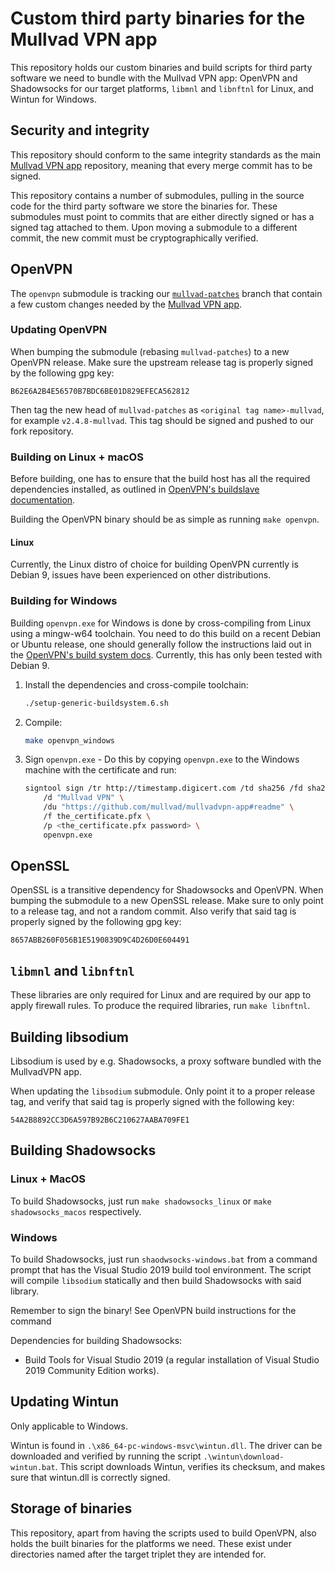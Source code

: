 # Custom third party binaries for the Mullvad VPN app

This repository holds our custom binaries and build scripts for third party software we need to
bundle with the Mullvad VPN app: OpenVPN and Shadowsocks for our target platforms, `libmnl` and
`libnftnl` for Linux, and Wintun for Windows.


## Security and integrity

This repository should conform to the same integrity standards as the main
[Mullvad VPN app] repository, meaning that every merge commit has to be signed.

This repository contains a number of submodules, pulling in the source code for the third party
software we store the binaries for. These submodules must point to commits that are either
directly signed or has a signed tag attached to them. Upon moving a submodule to a different
commit, the new commit must be cryptographically verified.


## OpenVPN

The `openvpn` submodule is tracking our [`mullvad-patches`] branch that contain a few custom
changes needed by the [Mullvad VPN app].

### Updating OpenVPN

When bumping the submodule (rebasing `mullvad-patches`) to a new OpenVPN release. Make sure
the upstream release tag is properly signed by the following gpg key:

```
B62E6A2B4E56570B7BDC6BE01D829EFECA562812
```

Then tag the new head of `mullvad-patches` as `<original tag name>-mullvad`, for example
`v2.4.8-mullvad`. This tag should be signed and pushed to our fork repository.

### Building on Linux + macOS

Before building, one has to ensure that the build host has all the required
dependencies installed, as outlined in [OpenVPN's buildslave documentation].

Building the OpenVPN binary should be as simple as running `make openvpn`.

#### Linux

Currently, the Linux distro of choice for building OpenVPN currently is Debian
9, issues have been experienced on other distributions.

### Building for Windows

Building `openvpn.exe` for Windows is done by cross-compiling from Linux using
a mingw-w64 toolchain. You need to do this build on a recent Debian or Ubuntu
release, one should generally follow the instructions laid out in the
[OpenVPN's build system docs]. Currently, this has only been tested with Debian 9.


1. Install the dependencies and cross-compile toolchain:
   ```bash
   ./setup-generic-buildsystem.6.sh
   ```

1. Compile:
   ```bash
   make openvpn_windows
   ```

1. Sign `openvpn.exe` - Do this by copying `openvpn.exe` to the Windows machine with
   the certificate and run:
   ```bash
   signtool sign /tr http://timestamp.digicert.com /td sha256 /fd sha256 \
       /d "Mullvad VPN" \
       /du "https://github.com/mullvad/mullvadvpn-app#readme" \
       /f the_certificate.pfx \
       /p <the_certificate.pfx password> \
       openvpn.exe
   ```



## OpenSSL
OpenSSL is a transitive dependency for Shadowsocks and OpenVPN.
When bumping the submodule to a new OpenSSL release. Make sure to only point to a release tag,
and not a random commit. Also verify that said tag is properly signed by the following gpg key:

```
8657ABB260F056B1E5190839D9C4D26D0E604491
```

## `libmnl` and `libnftnl`

These libraries are only required for Linux and are required by our app to
apply firewall rules. To produce the required libraries, run `make libnftnl`.



## Building libsodium

Libsodium is used by e.g. Shadowsocks, a proxy software bundled with the MullvadVPN app.

When updating the `libsodium` submodule. Only point it to a proper release tag, and verify that
said tag is properly signed with the following key:

```
54A2B8892CC3D6A597B92B6C210627AABA709FE1
```


## Building Shadowsocks

### Linux + MacOS
To build Shadowsocks, just run `make shadowsocks_linux` or `make shadowsocks_macos` respectively.

### Windows

To build Shadowsocks, just run `shaodwsocks-windows.bat` from a command prompt that has the Visual
Studio 2019 build tool environment. The script will compile `libsodium` statically and
then build Shadowsocks with said library.

Remember to sign the binary! See OpenVPN build instructions for the command

Dependencies for building Shadowsocks:
- Build Tools for Visual Studio 2019 (a regular installation of Visual Studio
  2019 Community Edition works).


## Updating Wintun

Only applicable to Windows.

Wintun is found in `.\x86_64-pc-windows-msvc\wintun.dll`. The driver can be downloaded and verified
by running the script `.\wintun\download-wintun.bat`. This script downloads Wintun, verifies its
checksum, and makes sure that wintun.dll is correctly signed.



## Storage of binaries

This repository, apart from having the scripts used to build OpenVPN, also holds the built binaries
for the platforms we need. These exist under directories named after the target triplet they are
intended for.


[Mullvad VPN app]: https://github.com/mullvad/mullvadvpn-app
[`mullvad-patches`]: https://github.com/mullvad/openvpn/tree/mullvad-patches
[OpenVPN's build system docs]: https://community.openvpn.net/openvpn/wiki/SettingUpGenericBuildsystem
[OpenVPN's buildslave documentation]: https://community.openvpn.net/openvpn/wiki/SettingUpBuildslave
